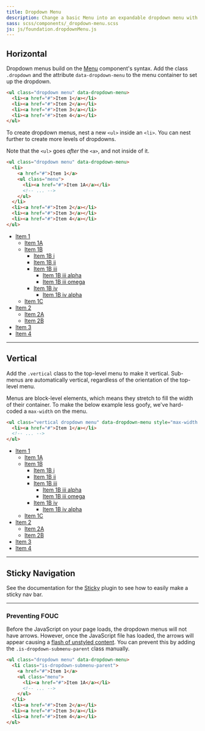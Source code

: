 ```yaml
---
title: Dropdown Menu
description: Change a basic Menu into an expandable dropdown menu with the Dropdown Menu plugin.
sass: scss/components/_dropdown-menu.scss
js: js/foundation.dropdownMenu.js
---
```


## Horizontal

Dropdown menus build on the [Menu](menu.html) component's syntax. Add the class `.dropdown` and the attribute `data-dropdown-menu` to the menu container to set up the dropdown.

```html
<ul class="dropdown menu" data-dropdown-menu>
  <li><a href="#">Item 1</a></li>
  <li><a href="#">Item 2</a></li>
  <li><a href="#">Item 3</a></li>
  <li><a href="#">Item 4</a></li>
</ul>
```

To create dropdown menus, nest a new `<ul>` inside an `<li>`. You can nest further to create more levels of dropdowns.

<div class="primary callout">
  <p>Note that the <code>&lt;ul&gt;</code> goes <em>after</em> the <code>&lt;a&gt;</code>, and not inside of it.</p>
</div>

```html
<ul class="dropdown menu" data-dropdown-menu>
  <li>
    <a href="#">Item 1</a>
    <ul class="menu">
      <li><a href="#">Item 1A</a></li>
      <!-- ... -->
    </ul>
  </li>
  <li><a href="#">Item 2</a></li>
  <li><a href="#">Item 3</a></li>
  <li><a href="#">Item 4</a></li>
</ul>
```

<ul class="dropdown menu" data-dropdown-menu>
  <li>
    <a href="#Item-1">Item 1</a>
    <ul class="menu">
      <li><a href="#Item-1A">Item 1A</a></li>
      <li>
        <a href="#Item-1B">Item 1B</a>
        <ul class="menu">
          <li><a href="#Item-1Bi">Item 1B i</a></li>
          <li><a href="#Item-1Bii">Item 1B ii</a></li>
          <li>
            <a href="#Item-1Biii">Item 1B iii</a>
            <ul class="menu">
              <li><a href="#Item-1Biiialpha">Item 1B iii alpha</a></li>
              <li><a href="#Item-1Biiiomega">Item 1B iii omega</a></li>
            </ul>
          </li>
          <li>
            <a href="#Item-1Biv">Item 1B iv</a>
            <ul class="menu">
              <li><a href="#Item-1Bivalpha">Item 1B iv alpha</a></li>
            </ul>
          </li>
        </ul>
      </li>
      <li><a href="#Item-1C">Item 1C</a></li>
    </ul>
  </li>
  <li>
    <a href="#Item-2">Item 2</a>
    <ul class="menu">
      <li><a href="#Item-2A">Item 2A</a></li>
      <li><a href="#Item-2B">Item 2B</a></li>
    </ul>
  </li>
  <li><a href="#Item-3">Item 3</a></li>
  <li><a href="#Item-4">Item 4</a></li>
</ul>

---

## Vertical

Add the `.vertical` class to the top-level menu to make it vertical. Sub-menus are automatically vertical, regardless of the orientation of the top-level menu.

<div class="primary callout">
  <p>Menus are block-level elements, which means they stretch to fill the width of their container. To make the below example less goofy, we've hard-coded a <code>max-width</code> on the menu.</p>
</div>

```html
<ul class="vertical dropdown menu" data-dropdown-menu style="max-width: 300px;">
  <li><a href="#">Item 1</a></li>
  <!-- ... -->
</ul>
```

<ul class="vertical dropdown menu" data-dropdown-menu style="max-width: 300px;">
  <li>
    <a href="#Item-1">Item 1</a>
    <ul class="menu">
      <li><a href="#Item-1A">Item 1A</a></li>
      <li>
        <a href="#Item-1B">Item 1B</a>
        <ul class="menu">
          <li><a href="#Item-1Bi">Item 1B i</a></li>
          <li><a href="#Item-1Bii">Item 1B ii</a></li>
          <li>
            <a href="#Item-1Biii">Item 1B iii</a>
            <ul class="menu">
              <li><a href="#Item-1Biiialpha">Item 1B iii alpha</a></li>
              <li><a href="#Item-1Biiiomega">Item 1B iii omega</a></li>
            </ul>
          </li>
          <li>
            <a href="#Item-1Biv">Item 1B iv</a>
            <ul class="menu">
              <li><a href="#Item-1Bivalpha">Item 1B iv alpha</a></li>
            </ul>
          </li>
        </ul>
      </li>
      <li><a href="#Item-1C">Item 1C</a></li>
    </ul>
  </li>
  <li>
    <a href="#Item-2">Item 2</a>
    <ul class="menu">
      <li><a href="#Item-2A">Item 2A</a></li>
      <li><a href="#Item-2B">Item 2B</a></li>
    </ul>
  </li>
  <li><a href="#Item-3">Item 3</a></li>
  <li><a href="#Item-4">Item 4</a></li>
</ul>

---

## Sticky Navigation

See the documentation for the [Sticky](sticky.html#sticky-navigation) plugin to see how to easily make a sticky nav bar.

---

### Preventing FOUC

Before the JavaScript on your page loads, the dropdown menus will not have arrows. However, once the JavaScript file has loaded, the arrows will appear causing a [flash of unstyled content](https://en.wikipedia.org/wiki/Flash_of_unstyled_content). You can prevent this by adding the `.is-dropdown-submenu-parent` class manually.

```html
<ul class="dropdown menu" data-dropdown-menu>
  <li class="is-dropdown-submenu-parent">
    <a href="#">Item 1</a>
    <ul class="menu">
      <li><a href="#">Item 1A</a></li>
      <!-- ... -->
    </ul>
  </li>
  <li><a href="#">Item 2</a></li>
  <li><a href="#">Item 3</a></li>
  <li><a href="#">Item 4</a></li>
</ul>
```


